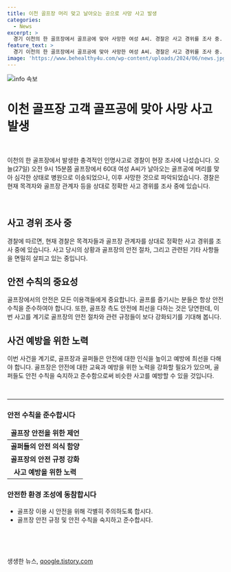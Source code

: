 ```yaml
---
title: 이천 골프장 머리 맞고 날아오는 공으로 사망 사고 발생
categories:
  - News
excerpt: >
  경기 이천의 한 골프장에서 골프공에 맞아 사망한 여성 A씨. 경찰은 사고 경위를 조사 중. (150자)  
feature_text: >
  경기 이천의 한 골프장에서 골프공에 맞아 사망한 여성 A씨. 경찰은 사고 경위를 조사 중. (150자)  
image: 'https://www.behealthy4u.com/wp-content/uploads/2024/06/news.jpg'
---
```


<p><img src="https://www.behealthy4u.com/wp-content/uploads/2024/06/news.jpg" alt="info 속보" /></p>

<h1>이천 골프장 고객 골프공에 맞아 사망 사고 발생</h1>

<p data-ke-size="size16">&nbsp;</p>

<p>이천의 한 골프장에서 발생한 충격적인 인명사고로 경찰이 현장 조사에 나섰습니다. 오늘(27일) 오전 9시 15분쯤 골프장에서 60대 여성 A씨가 날아오는 골프공에 머리를 맞아 심각한 상태로 병원으로 이송되었으나, 이후 사망한 것으로 파악되었습니다. 경찰은 현재 목격자와 골프장 관계자 등을 상대로 정확한 사고 경위를 조사 중에 있습니다.</p></p>

<p data-ke-size="size16">&nbsp;</p>

<h2 data-ke-size="size26">사고 경위 조사 중</h2>

<p data-ke-size="size16">경찰에 따르면, 현재 경찰은 목격자들과 골프장 관계자를 상대로 정확한 사고 경위를 조사 중에 있습니다. 사고 당시의 상황과 골프장의 안전 절차, 그리고 관련된 기타 사항들을 면밀히 살피고 있는 중입니다.</p>

<h2 data-ke-size="size26">안전 수칙의 중요성</h2>

<p data-ke-size="size16">골프장에서의 안전은 모든 이용객들에게 중요합니다. 골프를 즐기시는 분들은 항상 안전 수칙을 준수하여야 합니다. 또한, 골프장 측도 안전에 최선을 다하는 것은 당연한데, 이번 사고를 계기로 골프장의 안전 절차와 관련 규정들이 보다 강화되기를 기대해 봅니다.</p>

<h2 data-ke-size="size26">사건 예방을 위한 노력</h2>

<p data-ke-size="size16">이번 사건을 계기로, 골프장과 골퍼들은 안전에 대한 인식을 높이고 예방에 최선을 다해야 합니다. 골프장은 안전에 대한 교육과 예방을 위한 노력을 강화할 필요가 있으며, 골퍼들도 안전 수칙을 숙지하고 준수함으로써 비슷한 사고를 예방할 수 있을 것입니다.</p>

<p data-ke-size="size16">&nbsp;</p>

<hr>

<h3 data-ke-size="size22">안전 수칙을 준수합시다</h3>

<table>
    <thead>
        <tr>
            <td style="text-align: center; height: 17px;"><b>골프장 안전을 위한 제언</b></td>
        </tr>
    </thead>
    <tbody>
        <tr>
            <td style="text-align: center; height: 17px;"><b>골퍼들의 안전 의식 함양</b></td>
        </tr>
        <tr>
            <td style="text-align: center; height: 17px;"><b>골프장의 안전 규정 강화</b></td>
        </tr>
        <tr>
            <td style="text-align: center; height: 17px;"><b>사고 예방을 위한 노력</b></td>
        </tr>
    </tbody>
</table>

<h3 data-ke-size="size22">안전한 환경 조성에 동참합시다</h3>

<ul>
    <li>골프장 이용 시 안전을 위해 각별히 주의하도록 합시다.</li>
    <li>골프장 안전 규정 및 안전 수칙을 숙지하고 준수합시다.</li>
</ul>

<p data-ke-size="size16">&nbsp;</p>

<p data-ke-size="size16">&nbsp;</p>
생생한 뉴스, <a href="https://qoogle.tistory.com" rel="dofollow">qoogle.tistory.com</a>


